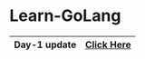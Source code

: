 # Learn-GoLang

|Day-1 update | [Click Here](https://github.com/SKsaikiran/Learn-GoLang/tree/main/day-1) |
|:----------|:----------|
